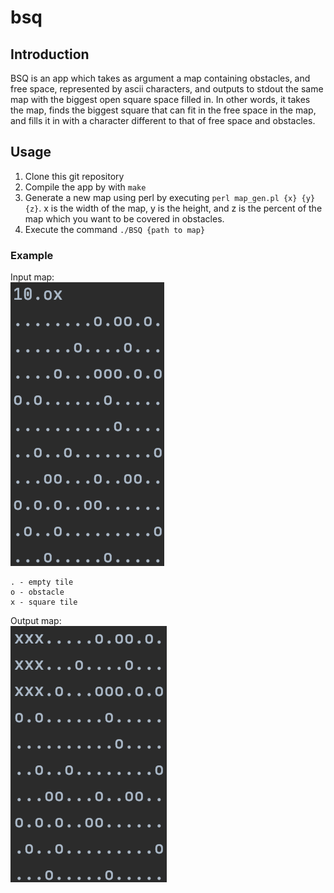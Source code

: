 # bsq

## Introduction

BSQ is an app which takes as argument a map containing obstacles, and free space, represented by ascii characters, and outputs to stdout the same map with the biggest open square space filled in. In other words, it takes the map, finds the biggest square that can fit in the free space in the map, and fills it in with a character different to that of free space and obstacles.

## Usage
1. Clone this git repository
2. Compile the app by with `make`
3. Generate a new map using perl by executing `perl map_gen.pl {x} {y} {z}`. x is the width of the map, y is the height, and z is the percent of the map which you want to be covered in obstacles.
4. Execute the command `./BSQ {path to map}`

### Example
Input map:\
![map](other_files/map_pic.png)
```
. - empty tile
o - obstacle
x - square tile
```
Output map:\
![solution](other_files/solution_pic.png)

